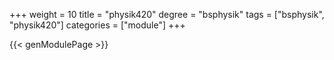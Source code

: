 +++
weight = 10
title = "physik420"
degree = "bsphysik"
tags = ["bsphysik", "physik420"]
categories = ["module"]
+++

{{< genModulePage >}}
